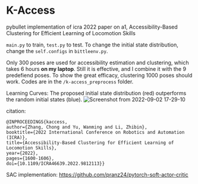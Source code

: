 # K-Access
pybullet implementation of icra 2022 paper on a1, Accessibility-Based Clustering for Efficient Learning of Locomotion Skills

`main.py` to train, `test.py` to test. To change the initial state distribution, change the `self.configs` in `bittleenv.py`.

Only 300 poses are used for accessibility estimation and clustering, which takes 6 hours **on my laptop**. Still it is effective, and I combine it with the 9 predefiend poses. To show the great efficacy, clustering 1000 poses should work. Codes are in the `/k-access_preprocess` folder.

Learning Curves: The proposed initial state distribution (red) outperforms the random initial states (blue).
![Screenshot from 2022-09-02 17-29-10](https://user-images.githubusercontent.com/54518250/188116361-471e6934-5690-4195-82f1-a875c63b51f6.png)

citation:
```
@INPROCEEDINGS{kaccess,  
author={Zhang, Chong and Yu, Wanming and Li, Zhibin},  
booktitle={2022 International Conference on Robotics and Automation (ICRA)},   
title={Accessibility-Based Clustering for Efficient Learning of Locomotion Skills},   
year={2022},  
pages={1600-1606},  
doi={10.1109/ICRA46639.2022.9812113}}
```

SAC implementation: https://github.com/pranz24/pytorch-soft-actor-critic
